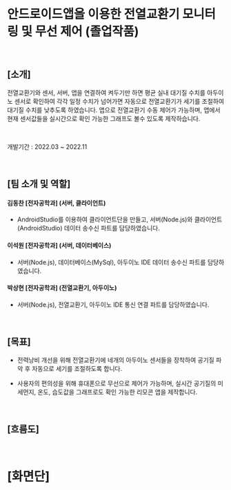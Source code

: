 # 안드로이드앱을 이용한 전열교환기 모니터링 및 무선 제어 (졸업작품)

<br>

## [소개]
전열교환기와 센서, 서버, 앱을 연결하여 켜두기만 하면 평균 실내 대기질 수치를 아두이노 센서로 확인하여 각각 일정 수치가 넘어가면 자동으로 전열교환기가 세기를 조절하여 대기질 수치를 낮추도록 하였습니다.
앱으로 전열교환기 수동 제어가 가능하며, 앱에서 현재 센서값들을 실시간으로 확인 가능한 그래프도 볼수 있도록 제작하습니다.

<br>


개발기간 : 2022.03 ~ 2022.11

<br>

## [팀 소개 및 역할]

#### 김동찬 [전자공학과] (서버, 클라이언트)
- AndroidStudio를 이용하여 클라이언트단을 만들고, 서버(Node.js)와 클라이언트(AndroidStudio) 데이터 송수신 파트를 담당하였습니다. 


#### 이석원 [전자공학과] (서버, 데이터베이스) 
- 서버(Node.js), 데이터베이스(MySql), 아두이노 IDE 데이터 송수신 파트를 담당하였습니다.


#### 박상현 [전자공학과] (전열교환기, 아두이노)
- 서버(Node.js), 전열교환기, 아두이노 IDE 통신 연결 파트를 담당하였습니다. 

<br>


## [목표]

- 전력낭비 개선을 위해 전열교환기에 네개의 아두이노 센서들을 장착하여 공기질 파악 후 자동으로 세기를 조절하도록 합니다.

- 사용자의 편의성을 위해 휴대폰으로 무선으로 제어가 가능하며, 실시간 공기질의 미세먼지, 온도, 습도값을 그래프로도 확인 가능한 리모콘 앱을 제작합니다.

<br> 

## [흐름도]



<br>

# [화면단]

